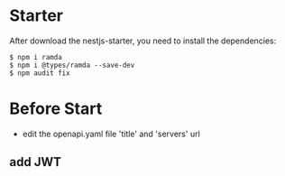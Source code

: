 # Starter

After download the nestjs-starter, you need to install the dependencies:

```shell
$ npm i ramda
$ npm i @types/ramda --save-dev
$ npm audit fix
```

# Before Start

* edit the openapi.yaml file 'title' and 'servers' url

## add JWT 

